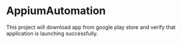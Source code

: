 # AppiumAutomation
This project will download app from google play store and verify that application is launching successfully. 
